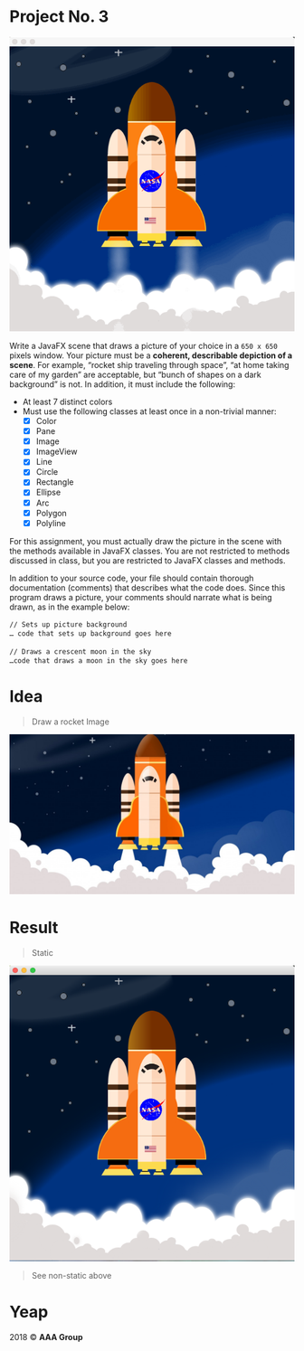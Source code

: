 # Project No. 3

![Gif](media/rocket.gif)

Write a JavaFX scene that draws a picture of your choice in a `650 x 650` pixels window. Your picture
must be a **coherent, describable depiction of a scene**. For example, “rocket ship traveling through
space”, “at home taking care of my garden” are acceptable, but “bunch of shapes on a dark background”
is not. In addition, it must include the following:

- At least 7 distinct colors
- Must use the following classes at least once in a non-trivial manner: 
    - [x] Color
    - [x] Pane
    - [x] Image
    - [x] ImageView
    - [x] Line
    - [x] Circle
    - [x] Rectangle
    - [x] Ellipse
    - [x] Arc
    - [x] Polygon
    - [x] Polyline
    
For this assignment, you must actually draw the picture in the scene with the methods available in JavaFX
classes. You are not restricted to methods discussed in class, but you are restricted to JavaFX classes and
methods.

In addition to your source code, your file should contain thorough documentation (comments) that
describes what the code does. Since this program draws a picture, your comments should narrate what is
being drawn, as in the example below:

```
// Sets up picture background
… code that sets up background goes here

// Draws a crescent moon in the sky
…code that draws a moon in the sky goes here
```

# Idea

> Draw a rocket Image

![Image](media/rocket.jpg)

# Result

> Static 

![Image](media/rocket.png)

> See non-static above

# Yeap

2018 © **AAA Group**
